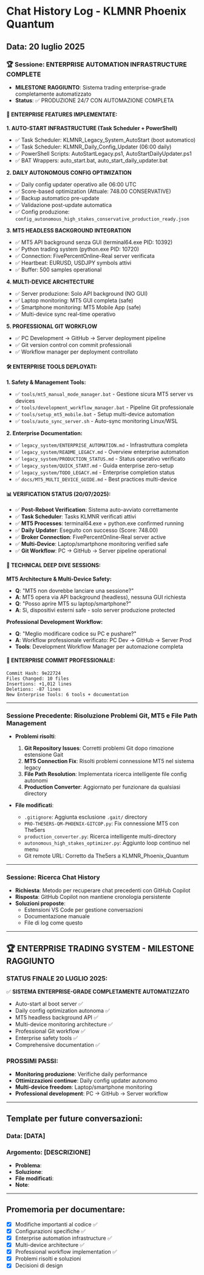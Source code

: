 # Chat History Log - KLMNR Phoenix Quantum

## Data: 20 luglio 2025

### 🏆 Sessione: ENTERPRISE AUTOMATION INFRASTRUCTURE COMPLETE
- **MILESTONE RAGGIUNTO**: Sistema trading enterprise-grade completamente automatizzato
- **Status**: ✅ PRODUZIONE 24/7 CON AUTOMAZIONE COMPLETA

#### **🚀 ENTERPRISE FEATURES IMPLEMENTATE:**

**1. AUTO-START INFRASTRUCTURE (Task Scheduler + PowerShell)**
- ✅ Task Scheduler: KLMNR_Legacy_System_AutoStart (boot automatico)
- ✅ Task Scheduler: KLMNR_Daily_Config_Updater (06:00 daily)
- ✅ PowerShell Scripts: AutoStartLegacy.ps1, AutoStartDailyUpdater.ps1
- ✅ BAT Wrappers: auto_start.bat, auto_start_daily_updater.bat

**2. DAILY AUTONOMOUS CONFIG OPTIMIZATION**
- ✅ Daily config updater operativo alle 06:00 UTC
- ✅ Score-based optimization (Attuale: 748.00 CONSERVATIVE)
- ✅ Backup automatico pre-update
- ✅ Validazione post-update automatica
- ✅ Config produzione: `config_autonomous_high_stakes_conservative_production_ready.json`

**3. MT5 HEADLESS BACKGROUND INTEGRATION**
- ✅ MT5 API background senza GUI (terminal64.exe PID: 10392)
- ✅ Python trading system (python.exe PID: 10720)
- ✅ Connection: FivePercentOnline-Real server verificata
- ✅ Heartbeat: EURUSD, USDJPY symbols attivi
- ✅ Buffer: 500 samples operational

**4. MULTI-DEVICE ARCHITECTURE**
- ✅ Server produzione: Solo API background (NO GUI)
- ✅ Laptop monitoring: MT5 GUI completa (safe)
- ✅ Smartphone monitoring: MT5 Mobile App (safe)
- ✅ Multi-device sync real-time operativo

**5. PROFESSIONAL GIT WORKFLOW**
- ✅ PC Development → GitHub → Server deployment pipeline
- ✅ Git version control con commit professionali
- ✅ Workflow manager per deployment controllato

#### **🛠️ ENTERPRISE TOOLS DEPLOYATI:**

**1. Safety & Management Tools:**
- ✅ `tools/mt5_manual_mode_manager.bat` - Gestione sicura MT5 server vs devices
- ✅ `tools/development_workflow_manager.bat` - Pipeline Git professionale
- ✅ `tools/setup_mt5_mobile.bat` - Setup multi-device automation
- ✅ `tools/auto_sync_server.sh` - Auto-sync monitoring Linux/WSL

**2. Enterprise Documentation:**
- ✅ `legacy_system/ENTERPRISE_AUTOMATION.md` - Infrastruttura completa
- ✅ `legacy_system/README_LEGACY.md` - Overview enterprise automation
- ✅ `legacy_system/PRODUCTION_STATUS.md` - Status operativo verificato
- ✅ `legacy_system/QUICK_START.md` - Guida enterprise zero-setup
- ✅ `legacy_system/TODO_LEGACY.md` - Enterprise completion status
- ✅ `docs/MT5_MULTI_DEVICE_GUIDE.md` - Best practices multi-device

#### **📊 VERIFICATION STATUS (20/07/2025):**
- ✅ **Post-Reboot Verification**: Sistema auto-avviato correttamente
- ✅ **Task Scheduler**: Tasks KLMNR verificati attivi
- ✅ **MT5 Processes**: terminal64.exe + python.exe confirmed running
- ✅ **Daily Updater**: Eseguito con successo (Score: 748.00)
- ✅ **Broker Connection**: FivePercentOnline-Real server active
- ✅ **Multi-Device**: Laptop/smartphone monitoring verified safe
- ✅ **Git Workflow**: PC → GitHub → Server pipeline operational

#### **🎯 TECHNICAL DEEP DIVE SESSIONS:**

**MT5 Architecture & Multi-Device Safety:**
- **Q**: "MT5 non dovrebbe lanciare una sessione?"
- **A**: MT5 opera via API background (headless), nessuna GUI richiesta
- **Q**: "Posso aprire MT5 su laptop/smartphone?"
- **A**: Sì, dispositivi esterni safe - solo server produzione protected

**Professional Development Workflow:**
- **Q**: "Meglio modificare codice su PC e pushare?"
- **A**: Workflow professionale verificato: PC Dev → GitHub → Server Prod
- **Tools**: Development Workflow Manager per automazione completa

#### **🚀 ENTERPRISE COMMIT PROFESSIONALE:**
```
Commit Hash: 9e22724
Files Changed: 10 files
Insertions: +1,012 lines
Deletions: -87 lines
New Enterprise Tools: 6 tools + documentation
```

---

### Sessione Precedente: Risoluzione Problemi Git, MT5 e File Path Management
- **Problemi risolti**:
  1. **Git Repository Issues**: Corretti problemi Git dopo rimozione estensione Gait
  2. **MT5 Connection Fix**: Risolti problemi connessione MT5 nel sistema legacy
  3. **File Path Resolution**: Implementata ricerca intelligente file config autonomi
  4. **Production Converter**: Aggiornato per funzionare da qualsiasi directory

- **File modificati**:
  - `.gitignore`: Aggiunta esclusione `.gait/` directory
  - `PRO-THE5ERS-QM-PHOENIX-GITCOP.py`: Fix connessione MT5 con The5ers
  - `production_converter.py`: Ricerca intelligente multi-directory
  - `autonomous_high_stakes_optimizer.py`: Aggiunto loop continuo nel menu
  - Git remote URL: Corretto da The5ers a KLMNR_Phoenix_Quantum

---

### Sessione: Ricerca Chat History
- **Richiesta**: Metodo per recuperare chat precedenti con GitHub Copilot
- **Risposta**: GitHub Copilot non mantiene cronologia persistente
- **Soluzioni proposte**: 
  - Estensioni VS Code per gestione conversazioni
  - Documentazione manuale
  - File di log come questo

---

## 🏆 **ENTERPRISE TRADING SYSTEM - MILESTONE RAGGIUNTO**

### **STATUS FINALE 20 LUGLIO 2025:**
✅ **SISTEMA ENTERPRISE-GRADE COMPLETAMENTE AUTOMATIZZATO**
- Auto-start al boot server ✅
- Daily config optimization autonoma ✅ 
- MT5 headless background API ✅
- Multi-device monitoring architecture ✅
- Professional Git workflow ✅
- Enterprise safety tools ✅
- Comprehensive documentation ✅

### **PROSSIMI PASSI:**
- **Monitoring produzione**: Verifiche daily performance
- **Ottimizzazioni continue**: Daily config updater autonomo
- **Multi-device freedom**: Laptop/smartphone monitoring
- **Professional development**: PC → GitHub → Server workflow

---

## Template per future conversazioni:

### Data: [DATA]
### Argomento: [DESCRIZIONE]
- **Problema**: 
- **Soluzione**: 
- **File modificati**: 
- **Note**: 

---

## Promemoria per documentare:
- [x] Modifiche importanti al codice ✅
- [x] Configurazioni specifiche ✅
- [x] Enterprise automation infrastructure ✅
- [x] Multi-device architecture ✅
- [x] Professional workflow implementation ✅
- [x] Problemi risolti e soluzioni
- [x] Decisioni di design
